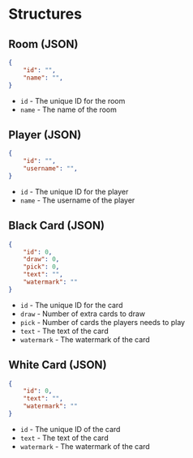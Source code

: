 # Structures

## Room (JSON)
```json
{
    "id": "",
    "name": "",
}
```
* `id` - The unique ID for the room
* `name` - The name of the room

## Player (JSON)
```json
{
    "id": "",
    "username": "",
}
```
* `id` - The unique ID for the player
* `name` - The username of the player

## Black Card (JSON)
```json
{
    "id": 0,
    "draw": 0,
    "pick": 0,
    "text": "",
    "watermark": ""
}
```
* `id` - The unique ID for the card
* `draw` - Number of extra cards to draw
* `pick` - Number of cards the players needs to play
* `text` - The text of the card
* `watermark` - The watermark of the card

## White Card (JSON)
```json
{
    "id": 0,
    "text": "",
    "watermark": ""
}
```
* `id` - The unique ID of the card 
* `text` - The text of the card
* `watermark` - The watermark of the card